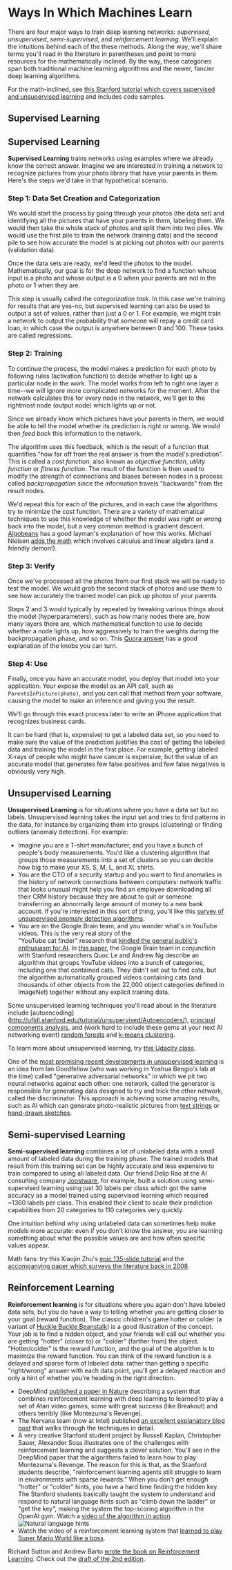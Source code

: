 # Ways In Which Machines Learn

There are four major ways to train deep learning networks: _supervised_, _unsupervised_, _semi-supervised_, and _reinforcement learning_. We'll explain the intuitions behind each of the these methods. Along the way, we'll share terms you'll read in the literature in parentheses and point to more resources for the mathematically inclined. By the way, these categories span both traditional machine learning algorithms and the newer, fancier deep learning algorithms.

For the math-inclined, see [this Stanford tutorial which covers supervised and unsupervised learning](http://ufldl.stanford.edu/tutorial/) and includes code samples.

## Supervised Learning


## Supervised Learning
**Supervised Learning** trains networks using examples where we already know the correct answer. Imagine we are interested in training a network to recognize pictures from your photo library that have your parents in them. Here's the steps we'd take in that hypothetical scenario.
### Step 1: Data Set Creation and Categorization
We would start the process by going through your photos (the data set) and identifying all the pictures that have your parents in them, labeling them. We would then take the whole stack of photos and split them into two piles. We would use the first pile to train the network (training data) and the second pile to see how accurate the model is at picking out photos with our parents (validation data).

Once the data sets are ready, we'd feed the photos to the model. Mathematically, our goal is for the deep network to find a function whose input is a photo and whose output is a 0 when your parents are not in the photo or 1 when they are.

This step is usually called the _categorization task_. In this case we're training for results that are yes-no, but supervised learning can also be used to output a set of values, rather than just a 0 or 1. For example, we might train a network to output the probability that someone will repay a credit card loan, in which case the output is anywhere between 0 and 100. These tasks are called regressions.

### Step 2: Training

To continue the process, the model makes a prediction for each photo by following rules (activation function) to decide whether to light up a particular node in the work. The model works from left to right one layer a time--we will ignore more complicated networks for the moment. After the network calculates this for every node in the network, we'll get to the rightmost node (output node) which lights up or not.

Since we already know which pictures have your parents in them, we would be able to tell the model whether its prediction is right or wrong. We would then _feed back_ this information to the network.

The algorithm uses this feedback, which is the result of a function that quantifies "how far off from the real answer is from the model's prediction". This is called a _cost function_, also known as _objective function_, _utility function_ or _fitness function_. The result of the function is then used to modify the strength of connections and biases between nodes in a process called _backpropagation_ since the information travels "backwards" from the result nodes.

We'd repeat this for each of the pictures, and in each case the algorithms try to minimize the cost function.
There are a variety of mathematical techniques to use this knowledge of whether the model was right or wrong back into the model, but a very common method is gradient descent. [Algobeans](https://algobeans.com/2016/11/03/artificial-neural-networks-intro2/) has a good layman's explanation of how this works. Michael Nielsen [adds the math](http://neuralnetworksanddeeplearning.com/chap2.html) which involves calculus and linear algebra (and a friendly demon!).

### Step 3: Verify

Once we've processed all the photos from our first stack we will be ready to test the model. We would grab the second stack of photos and use them to see how accurately the trained model can pick up photos of your parents.

Steps 2 and 3 would typically by repeated by tweaking various things about the model (hyperparameters), such as how many nodes there are, how many layers there are, which mathematical function to use to decide whether a node lights up, how aggressively to train the weights during the backpropagation phase, and so on. This [Quora answer](https://www.quora.com/What-are-hyperparameters-in-machine-learning) has a good explanation of the knobs you can turn.

### Step 4: Use

Finally, once you have an accurate model, you deploy that model into your application. Your expose the model as an API call, such as `ParentsInPicture(photo)`, and you can call that method from your software, causing the model to make an inference and giving you the result.

We'll go through this exact process later to write an iPhone application that recognizes business cards.

It can be hard (that is, expensive) to get a labeled data set, so you need to make sure the value of the prediction justifies the cost of getting the labeled data and training the model in the first place. For example, getting labeled X-rays of people who might have cancer is expensive, but the value of an accurate model that generates few false positives and few false negatives is obviously very high.

## Unsupervised Learning

**Unsupervised Learning** is for situations where you have a data set but no labels. Unsupervised learning takes the input set and tries to find patterns in the data, for instance by organizing them into groups (clustering) or finding outliers (anomaly detection). For example:
* Imagine you are a T-shirt manufacturer, and you have a bunch of people's body measurements. You'd like a clustering algorithm that groups those measurements into a set of clusters so you can decide how big to make your XS, S, M, L, and XL shirts.
* You are the CTO of a security startup and you want to find anomalies in the history of network connections between computers: network traffic that looks unusual might help you find an employee downloading all their CRM history because they are about to quit or someone transferring an abnormally large amount of money to a new bank account. If you're interested in this sort of thing, you'll like this [survey of unsupervised anomaly detection algorithms](http://journals.plos.org/plosone/article?id=10.1371/journal.pone.0152173).
* You are on the Google Brain team, and you wonder what's in YouTube videos. This is the very real story of the   
"YouTube cat finder" research that [kindled the general public's enthusiasm for AI](https://www.wired.com/2012/06/google-x-neural-network/). In [this paper](https://arxiv.org/abs/1112.6209), the Google Brain team in conjunction with Stanford researchers Quoc Le and Andrew Ng describe an algorithm that groups YouTube videos into a bunch of categories, including one that contained cats. They didn't set out to find cats, but the algorithm automatically grouped videos containing cats (and thousands of other objects from the 22,000 object categories defined in ImageNet) together without any explicit training data.

Some unsupervised learning techniques you'll read about in the literature include [autoencoding] (http://ufldl.stanford.edu/tutorial/unsupervised/Autoencoders/), [principal components analysis](https://www.quora.com/What-is-an-intuitive-explanation-for-PCA), and (work hard to include these gems at your next AI networking event) [random forests](https://en.wikipedia.org/wiki/Random_forest) and [k-means clustering](https://www.youtube.com/watch?v=RD0nNK51Fp8).

To learn more about unsupervised learning, try [this Udacity class](https://www.udacity.com/course/machine-learning-unsupervised-learning--ud741).

One of the [most promising recent developments in unsupervised learning](https://www.quora.com/What-are-some-recent-and-potentially-upcoming-breakthroughs-in-deep-learning) is an idea from Ian Goodfellow (who was working in Yoshua Bengio's lab at the time) called "generative adversarial networks" in which we pit two neural networks against each other: one network, called the generator is responsible for generating data designed to try and trick the other network, called the discriminator. This approach is achieving some amazing results, such as AI which can generate photo-realistic pictures from [text strings](https://arxiv.org/abs/1612.03242) or [hand-drawn sketches](https://arxiv.org/pdf/1611.07004v1.pdf).


## Semi-supervised Learning
**Semi-supervised learning** combines a lot of unlabeled data with a small amount of labeled data during the training phase.  The trained models that result from this training set can be highly accurate and less expensive to train compared to using all labeled data. Our friend Delip Rao at the AI consulting company [Joostware](http://joostware.com/), for example, built a solution using semi-supervised learning using just 30 labels per class which got the same accuracy as a model trained using supervised learning which required ~1360 labels per class. This enabled their client to scale their prediction capabilities from 20 categories to 110 categories very quickly.

One intuition behind why using unlabeled data can sometimes help make models more accurate: even if you don't know the answer, you are learning something about what the possible values are and how often specific values appear.  

Math fans: try this Xiaojin Zhu's [epic 135-slide tutorial](http://pages.cs.wisc.edu/~jerryzhu/pub/sslicml07.pdf) and the [accompanying paper which surveys the literature back in 2008](http://pages.cs.wisc.edu/~jerryzhu/pub/ssl_survey.pdf).

## Reinforcement Learning
**Reinforcement learning** is for situations where you again don't have labeled data sets, but you do have a way to telling whether you are getting closer to your goal (reward function). The classic children's game hotter or colder (a variant of [Huckle Buckle Beanstalk](https://en.wikipedia.org/wiki/Huckle_buckle_beanstalk)) is a good illustration of the concept. Your job is to find a hidden object, and your friends will call out whether you are getting "hotter" (closer to) or "colder" (farther from) the object. "Hotter/colder" is the reward function, and the goal of the algorithm is to maximize the reward function. You can think of the reward function is a delayed and sparse form of labeled data: rather than getting a specific "right/wrong" answer with each data point, you'll get a delayed reaction and only a hint of whether you're heading in the right direction.
   * DeepMind [published a paper in Nature](https://deepmind.com/blog/deep-reinforcement-learning/) describing a system that combines reinforcement learning with deep learning to learned to play a set of Atari video games, some with great success (like Breakout) and others terribly (like Montezuma's Revenge).   
   * The Nervana team (now at Intel) published [an excellent explanatory blog post](https://www.nervanasys.com/demystifying-deep-reinforcement-learning/) that walks through the techniques in detail.
   * A very creative Stanford student project by Russell Kaplan, Christopher Sauer, Alexander Sosa illustrates one of the challenges with reinforcement learning and suggests a clever solution. You'll see in the DeepMind paper that the algorithms failed to learn how to play Montezuma's Revenge. The reason for this is that, as the Stanford students describe,  "reinforcement learning agents still struggle to learn in environments with sparse rewards." When you don't get enough "hotter" or "colder" hints, you have a hard time finding the hidden key. The Stanford students basically taught the system to understand and respond to natural language hints such as "climb down the ladder" or "get the key", making the system the top-scoring algorithm in the OpenAI gym. Watch a [video of the algorithm in action](https://drive.google.com/file/d/0B2ZTvWzKa5PHSkJvQVlsb0FLYzQ/view).
![Natural language hints](/images/montezuma.png)
   * Watch the video of a reinforcement learning system that [learned to play Super Mario World like a boss](https://www.youtube.com/watch?v=L4KBBAwF_bE).

Richard Sutton and Andrew Barto [wrote the book on Reinforcement Learning](http://incompleteideas.net/sutton/book/the-book-1st.html). Check out the [draft of the 2nd edition](http://incompleteideas.net/sutton/book/the-book-2nd.html).
